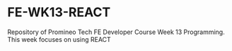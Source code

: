 # FE-WK13-REACT
Repository of Promineo Tech FE Developer Course Week 13 Programming. This week focuses on using REACT
